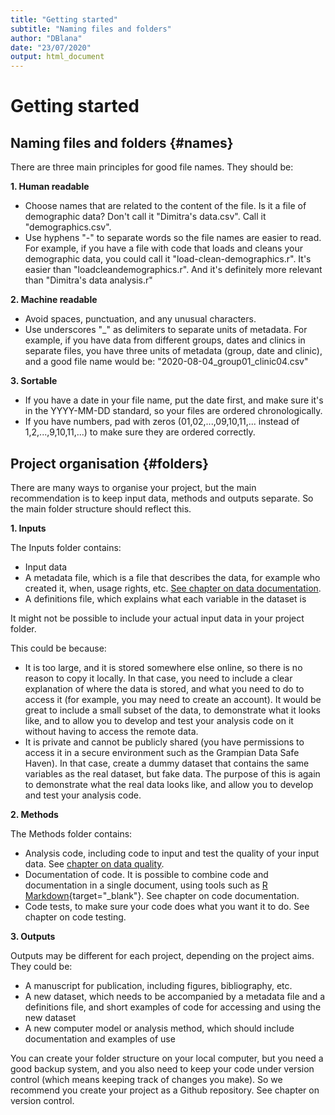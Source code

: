 ```yaml
---
title: "Getting started"
subtitle: "Naming files and folders"
author: "DBlana"
date: "23/07/2020"
output: html_document
---
```


# Getting started

## Naming files and folders {#names}

There are three main principles for good file names. They should be:

**1. Human readable**

+ Choose names that are related to the content of the file. Is it a file of demographic data? Don't call it "Dimitra's data.csv". Call it "demographics.csv".
+ Use hyphens "-" to separate words so the file names are easier to read. For example, if you have a file with code that loads and cleans your demographic data, you could call it "load-clean-demographics.r". It's easier than "loadcleandemographics.r". And it's definitely more relevant than "Dimitra's data analysis.r" 

**2. Machine readable**

+ Avoid spaces, punctuation, and any unusual characters.
+ Use underscores "_" as delimiters to separate units of metadata. For example, if you have data from different groups, dates and clinics in separate files, you have three units of metadata (group, date and clinic), and a good file name would be: "2020-08-04_group01_clinic04.csv"  

**3. Sortable**

+ If you have a date in your file name, put the date first, and make sure it's in the YYYY-MM-DD standard, so your files are ordered chronologically.
+ If you have numbers, pad with zeros (01,02,...,09,10,11,... instead of 1,2,...,9,10,11,...) to make sure they are ordered correctly.



## Project organisation {#folders}

There are many ways to organise your project, but the main recommendation is to keep input data, methods and outputs separate. So the main folder structure should reflect this.

**1. Inputs**

The Inputs folder contains:

+ Input data
+ A metadata file, which is a file that describes the data, for example who created it, when, usage rights, etc. [See chapter on data documentation](#metadata).
+ A definitions file, which explains what each variable in the dataset is

<div class="warning">
<p>It might not be possible to include your actual input data in your project folder.</p>
</div>

This could be because: 

+ It is too large, and it is stored somewhere else online, so there is no reason to copy it locally. In that case, you need to include a clear explanation of where the data is stored, and what you need to do to access it (for example, you may need to create an account). It would be great to include a small subset of the data, to demonstrate what it looks like, and to allow you to develop and test your analysis code on it without having to access the remote data.
+ It is private and cannot be publicly shared (you have permissions to access it in a secure environment such as the Grampian Data Safe Haven). In that case, create a dummy dataset that contains the same variables as the real dataset, but fake data. The purpose of this is again to demonstrate what the real data looks like, and allow you to develop and test your analysis code.

**2. Methods**

The Methods folder contains:

+ Analysis code, including code to input and test the quality of your input data. See [chapter on data quality](#dataquality).
+ Documentation of code. It is possible to combine code and documentation in a single document, using tools such as [R Markdown](https://rmarkdown.rstudio.com/){target="_blank"}. See chapter on code documentation.
+ Code tests, to make sure your code does what you want it to do. See chapter on code testing.

**3. Outputs**

Outputs may be different for each project, depending on the project aims. They could be:

+ A manuscript for publication, including figures, bibliography, etc.
+ A new dataset, which needs to be accompanied by a metadata file and a definitions file, and short examples of code for accessing and using the new dataset
+ A new computer model or analysis method, which should include documentation and examples of use

<div class="info">
You can create your folder structure on your local computer, but you need a good backup system, and you also need to keep your code under version control (which means keeping track of changes you make). So we recommend you create your project as a Github repository. See chapter on version control.  
</div>
